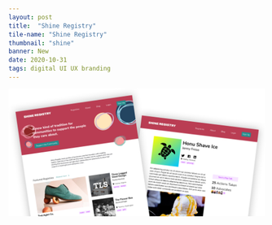 ```yaml
---
layout: post
title:  "Shine Registry"
tile-name: "Shine Registry"
thumbnail: "shine"
banner: New
date: 2020-10-31
tags: digital UI UX branding
---
```


<div class="grid-x">
  <div class="cell">
    <img src="../img/shineregistry/shine-hero.png" alt="Shine Registry's home page and a sample registry page">
  </div>
</div>

<!-- New site hero -->
<!-- old side info arch -->

<!-- old and new branding -->
<!-- social media extention of brand -->

<!-- simple design system -->
